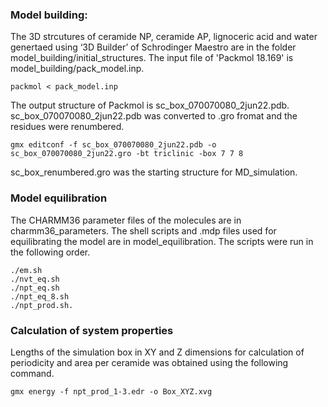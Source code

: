 
### Model building: 
The 3D strcutures of ceramide NP, ceramide AP, lignoceric acid and water genertaed using ‘3D Builder’ of Schrodinger Maestro are in the folder model_building/initial_structures. 
The input file of 'Packmol 18.169' is model_building/pack_model.inp.
```
packmol < pack_model.inp 
```
The output structure of Packmol is sc_box_070070080_2jun22.pdb.
sc_box_070070080_2jun22.pdb was converted to .gro fromat and the residues were renumbered.
```
gmx editconf -f sc_box_070070080_2jun22.pdb -o sc_box_070070080_2jun22.gro -bt triclinic -box 7 7 8
```
sc_box_renumbered.gro was the starting structure for MD_simulation.

### Model equilibration
The CHARMM36 parameter files of the molecules are in charmm36_parameters.
The shell scripts and .mdp files used for equilibrating the model are in model_equilibration. The scripts were run in the following order.
```
./em.sh
./nvt_eq.sh
./npt_eq.sh
./npt_eq_8.sh
./npt_prod.sh.
```

### Calculation of system properties
Lengths of the simulation box in XY and Z dimensions for calculation of periodicity and area per ceramide was obtained using the following command.
```
gmx energy -f npt_prod_1-3.edr -o Box_XYZ.xvg
```
